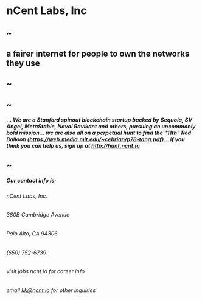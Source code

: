 
# nCent Labs, Inc
## ~
## a fairer internet for people to own the networks they use
## ~
## ~
##### ... We are a Stanford spinout blockchain startup backed by Sequoia, SV Angel, MetaStable, Naval Ravikant and others, pursuing an uncommonly bold mission... we are also all on a perpetual hunt to find the "11th" Red Balloon (https://web.media.mit.edu/~cebrian/p78-tang.pdf)... if you think you can help us, sign up at http://hunt.ncnt.io
## ~
##### Our contact info is:
###### nCent Labs, Inc.
###### 380B Cambridge Avenue
###### Palo Alto, CA 94306
###### (650) 752-6739
###### visit jobs.ncnt.io for career info
###### email kk@ncnt.io for other inquiries
